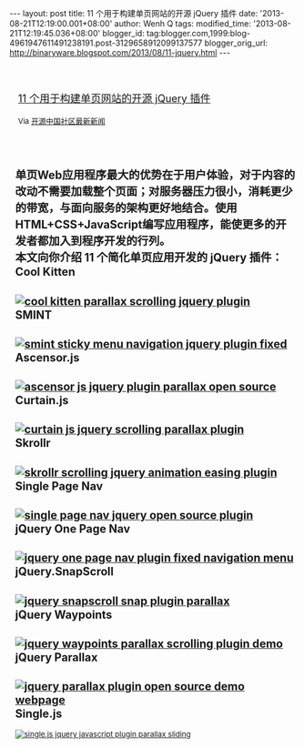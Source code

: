 --- layout: post title: 11 个用于构建单页网站的开源 jQuery 插件 date:
'2013-08-21T12:19:00.001+08:00' author: Wenh Q tags: modified\_time:
'2013-08-21T12:19:45.036+08:00' blogger\_id:
tag:blogger.com,1999:blog-4961947611491238191.post-3129658912099137577
blogger\_orig\_url:
http://binaryware.blogspot.com/2013/08/11-jquery.html ---
<div style="margin: 10px; padding: 5px;">

<div style="font-size: 18px;">

[\
11 个用于构建单页网站的开源 jQuery
插件](http://www.oschina.net/news/43425/open-source-jquery-plugins-for-building-single-page-website)

</div>

<div style="font-size: 13px;">

Via [开源中国社区最新新闻](http://www.oschina.net/?from=rss)

</div>

</div>

<div style="font-size: 13px; padding: 15px 0 10px 10px;">

单页Web应用程序最大的优势在于用户体验，对于内容的改动不需要加载整个页面；对服务器压力很小，消耗更少的带宽，与面向服务的架构更好地结合。使用HTML+CSS+JavaScript编写应用程序，能使更多的开发者都加入到程序开发的行列。\
本文向你介绍 11 个简化单页应用开发的 jQuery 插件：\
Cool Kitten
-----------

[![cool kitten parallax scrolling jquery
plugin](http://static.oschina.net/uploads/img/201308/21090851_IKLH.png)](http://jalxob.com/cool-kitten/)\
SMINT
-----

[![smint sticky menu navigation jquery plugin
fixed](http://static.oschina.net/uploads/img/201308/21090852_YK3e.png)](http://www.outyear.co.uk/smint/)\
Ascensor.js
-----------

[![ascensor js jquery plugin parallax open
source](http://static.oschina.net/uploads/img/201308/21090853_VeEt.png)](http://www.oschina.net/p/ascensor)\
Curtain.js
----------

[![curtain js jquery scrolling parallax
plugin](http://static.oschina.net/uploads/img/201308/21090854_HqfU.png)](http://www.oschina.net/p/curtain-js)\
Skrollr
-------

[![skrollr scrolling jquery animation easing
plugin](http://static.oschina.net/uploads/img/201308/21090857_Nxwn.png)](http://prinzhorn.github.io/skrollr/)\
Single Page Nav
---------------

[![single page nav jquery open source
plugin](http://static.oschina.net/uploads/img/201308/21090857_cLe2.png)](https://github.com/ChrisWojcik/single-page-nav)\
jQuery One Page Nav
-------------------

[![jquery one page nav plugin fixed navigation
menu](http://static.oschina.net/uploads/img/201308/21090902_jBCy.png)](https://github.com/davist11/jQuery-One-Page-Nav)\
jQuery.SnapScroll
-----------------

[![jquery snapscroll snap plugin
parallax](http://static.oschina.net/uploads/img/201308/21090902_qSYV.png)](http://wtm.github.io/jquery.snapscroll/)\
jQuery Waypoints
----------------

[![jquery waypoints parallax scrolling plugin
demo](http://static.oschina.net/uploads/img/201308/21090905_FrCu.png)](http://www.oschina.net/p/waypoints)\
jQuery Parallax
---------------

[![jquery parallax plugin open source demo
webpage](http://static.oschina.net/uploads/img/201308/21090905_bC86.png)](http://www.oschina.net/p/parallax)\
Single.js
---------

[![single.js jquery javascript plugin parallax
sliding](http://static.oschina.net/uploads/img/201308/21090911_4fSo.png)](https://github.com/rafaelfragosom/singlejs)

</div>
